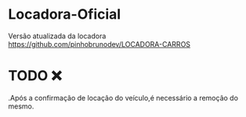 # Locadora-Oficial
Versão atualizada da locadora https://github.com/pinhobrunodev/LOCADORA-CARROS


# TODO ❌

.Após a confirmação de locação do veículo,é necessário a remoção do mesmo.

